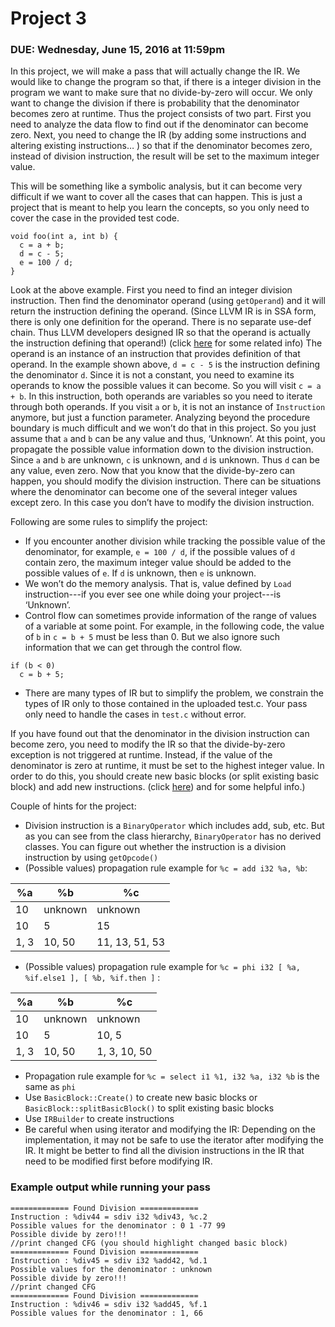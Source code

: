 # Project 3

### DUE: Wednesday, June 15, 2016 at 11:59pm

In this project, we will make a pass that will actually change the IR. We would like to change the program so that, if there is a integer division in the program we want to make sure that no divide-by-zero will occur. We only want to change the division if there is probability that the denominator becomes zero at runtime. Thus the project consists of two part. First you need to analyze the data flow to find out if the denominator can become zero. Next, you need to change the IR (by adding some instructions and altering existing instructions… ) so that if the denominator becomes zero, instead of division instruction, the result will be set to the maximum integer value.

This will be something like a symbolic analysis, but it can become very difficult if we want to cover all the cases that can happen. This is just a project that is meant to help you learn the concepts, so you only need to cover the case in the provided test code.

```{c}
void foo(int a, int b) {
  c = a + b;
  d = c - 5;
  e = 100 / d;
}
```

Look at the above example. First you need to find an integer division instruction. Then find the denominator operand (using `getOperand`) and it will return the instruction defining the operand. (Since LLVM IR is in SSA form, there is only one definition for the operand. There is no separate use-def chain. Thus LLVM developers designed IR so that the operand is actually the instruction defining that operand!) (click [here](
http://llvm.org/releases/3.4.2/docs/ProgrammersManual.html#iterating-over-def-use-use-def-chains) for some related info)
The operand is an instance of an instruction that provides definition of that operand. In the example shown above, `d = c - 5` is the instruction defining the denominator `d`. Since it is not a constant, you need to examine its operands to know the possible values it can become. So you will visit `c = a + b`. In this instruction, both operands are variables so you need to iterate through both operands. If you visit `a` or `b`, it is not an instance of `Instruction` anymore, but just a function parameter. Analyzing beyond the procedure boundary is much difficult and we won’t do that in this project. So you just assume that `a` and `b` can be any value and thus, ‘Unknown’. At this point, you propagate the possible value information down to the division instruction. Since `a` and `b` are unknown, `c` is unknown, and `d` is unknown. Thus `d` can be any value, even zero. Now that you know that the divide-by-zero can happen, you should modify the division instruction. There can be situations where the denominator can become one of the several integer values except zero. In this case you don’t have to modify the division instruction.

Following are some rules to simplify the project:
- If you encounter another division while tracking the possible value of the denominator, for example, `e = 100 / d`, if the possible values of `d` contain zero, the maximum integer value should be added to the possible values of `e`. If `d` is unknown, then `e` is unknown.
- We won’t do the memory analysis. That is, value defined by `Load` instruction---if you ever see one while doing your project---is ‘Unknown’. 
- Control flow can sometimes provide information of the range of values of a variable at some point. For example, in the following code, the value of `b` in `c = b + 5`  must be less than 0. But we also ignore such information that we can get through the control flow.

```{c}
if (b < 0)
  c = b + 5;
```
- There are many types of IR but to simplify the problem, we constrain the types of IR only to those contained in the uploaded test.c. Your pass only need to handle the cases in `test.c` without error.

If you have found out that the denominator in the division instruction can become zero, you need to modify the IR so that the divide-by-zero exception is not triggered at runtime. Instead, if the value of the denominator is zero at runtime, it must be set to the highest integer value. In order to do this, you should create new basic blocks (or split existing basic block) and add new instructions.
(click [here](http://llvm.org/releases/3.4.2/docs/ProgrammersManual.html#making-simple-changes)) and for some helpful info.)

Couple of hints for the project:
- Division instruction is a `BinaryOperator` which includes add, sub, etc. But as you can see from the class hierarchy, `BinaryOperator` has no derived classes. You can figure out whether the instruction is a division instruction by using `getOpcode()`
- (Possible values) propagation rule example for `%c = add i32 %a, %b`:

| %a       | %b        | %c             |
| -------- |-----------| ---------------|
| 10       | unknown   | unknown        |
| 10       | 5         | 15             |
| 1, 3     | 10, 50    | 11, 13, 51, 53 |

- (Possible values) propagation rule example for `%c = phi i32 [ %a, %if.else1 ], [ %b, %if.then ]` :

| %a       | %b        | %c             |
| -------- |-----------| ---------------|
| 10       | unknown   | unknown        |
| 10       | 5         | 10, 5          |
| 1, 3     | 10, 50    | 1, 3, 10, 50   |

- Propagation rule example for `%c = select i1 %1, i32 %a, i32 %b` is the same as `phi`
- Use `BasicBlock::Create()` to create new basic blocks or `BasicBlock::splitBasicBlock()` to split existing basic blocks
- Use `IRBuilder` to create instructions
- Be careful when using iterator and modifying the IR: Depending on the implementation, it may not be safe to use the iterator after modifying the IR. It might be better to find all the division instructions in the IR that need to be modified first before modifying IR.

### Example output while running your pass

```
============= Found Division =============
Instruction : %div44 = sdiv i32 %div43, %c.2
Possible values for the denominator : 0 1 -77 99
Possible divide by zero!!! 
//print changed CFG (you should highlight changed basic block)
============= Found Division =============
Instruction : %div45 = sdiv i32 %add42, %d.1
Possible values for the denominator : unknown
Possible divide by zero!!! 
//print changed CFG
============= Found Division =============
Instruction : %div46 = sdiv i32 %add45, %f.1
Possible values for the denominator : 1, 66
```
